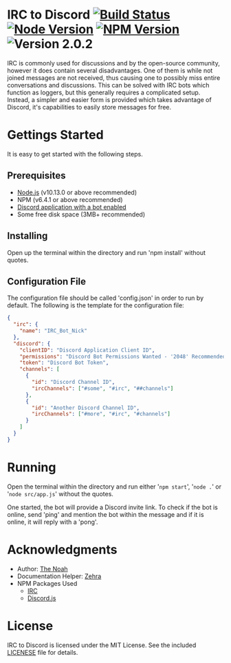 # IRC to Discord [![Build Status][build]](https://travis-ci.org/The-Noah/IRC-to-Discord) [![Node Version][node]](https://nodejs.org/en/blog/release/v10.13.0/) [![NPM Version][npm]](https://www.npmjs.com/package/npm/v/6.4.1) ![Version 2.0.2][version]

IRC is commonly used for discussions and by the open-source community, however it does contain several disadvantages. One of them is while not joined messages are not received, thus causing one to possibly miss entire conversations and discussions. This can be solved with IRC bots which function as loggers, but this generally requires a complicated setup. Instead, a simpler and easier form is provided which takes advantage of Discord, it's capabilities to easily store messages for free.

# Gettings Started

It is easy to get started with the following steps.

## Prerequisites

* [Node.js](https://nodejs.org/ "Node.js Website") (v10.13.0 or above recommended)
* NPM (v6.4.1 or above recommended)
* [Discord application with a bot enabled](https://github.com/reactiflux/discord-irc/wiki/Creating-a-discord-bot-&-getting-a-token "Creating a Discord Bot & Getting a Token")
* Some free disk space (3MB+ recommended)

## Installing

Open up the terminal within the directory and run 'npm install' without quotes.

## Configuration File

The configuration file should be called 'config.json' in order to run by default. The following is the template for the configuration file:

```json
{
  "irc": {
    "name": "IRC_Bot_Nick"
  },
  "discord": {
    "clientID": "Discord Application Client ID",
    "permissions": "Discord Bot Permissions Wanted - '2048' Recommended",
    "token": "Discord Bot Token",
    "channels": [
      {
        "id": "Discord Channel ID",
        "ircChannels": ["#some", "#irc", "##channels"]
      },
      {
        "id": "Another Discord Channel ID",
        "ircChannels": ["#more", "#irc", "#channels"]
      }
    ]
  }
}
```

# Running

Open the terminal within the directory and run either '`npm start`', '`node .`' or '`node src/app.js`' without the quotes.

One started, the bot will provide a Discord invite link. To check if the bot is online, send 'ping' and mention the bot within the message and if it is online, it will reply with a 'pong'.

# Acknowledgments

* Author: [The Noah](https://github.com/The-Noah/ "The Noah's GitHub Profile")
* Documentation Helper: [Zehra](https://github.com/Zehra/ "Zehra's GitHub Profile")
* NPM Packages Used
  * [IRC](https://www.npmjs.com/package/irc "IRC's NPM Page")
  * [Discord.js](https://www.npmjs.com/package/discord.js "Discord.js's NPM Page")

# License

IRC to Discord is licensed under the MIT License. See the included [LICENESE](LICENSE) file for details.

[build]: https://travis-ci.org/The-Noah/IRC-to-Discord.png?branch=master
[node]: https://img.shields.io/badge/node.js-v10.13.0-red.svg
[npm]: https://img.shields.io/badge/npm-v6.4.1-red.svg
[version]: https://img.shields.io/badge/version-2.0.2-blue.svg
